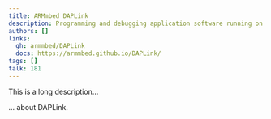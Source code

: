 ```yaml
---
title: ARMmbed DAPLink
description: Programming and debugging application software running on embedded CPUs
authors: []
links:
  gh: armmbed/DAPLink
  docs: https://armmbed.github.io/DAPLink/
tags: []
talk: 181
---
```


This is a long description...
<!--more-->
... about DAPLink.
